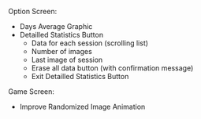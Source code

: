 Option Screen:
- Days Average Graphic
- Detailled Statistics Button
    - Data for each session (scrolling list)
    - Number of images
    - Last image of session
    - Erase all data button (with confirmation message)
    - Exit Detailled Statistics Button

Game Screen:
- Improve Randomized Image Animation